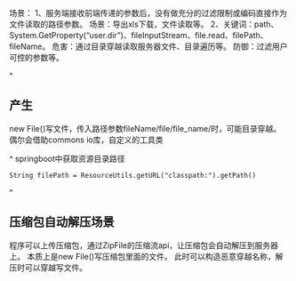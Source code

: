 场景：
  1、服务端接收前端传递的参数后，没有做充分的过滤限制或编码直接作为文件读取的路径参数。
    场景：导出xls下载，文件读取等。
  2、关键词：path、System.GetProperty(“user.dir”)、fileInputStream、file.read、filePath、fileName。
危害：通过目录穿越读取服务器文件、目录遍历等。
防御：过滤用户可控的参数等。

^
## **产生**
new File()写文件，传入路径参数fileName/file/file_name/时，可能目录穿越。
偶尔会借助commons io库，自定义的工具类


^
springboot中获取资源目录路径
```
String filePath = ResourceUtils.getURL("classpath:").getPath()
```

^
## **压缩包自动解压场景**
程序可以上传压缩包，通过ZipFile的压缩流api，让压缩包会自动解压到服务器上。
本质上是new File()写压缩包里面的文件。
此时可以构造恶意穿越名称，解压时可以穿越写文件。